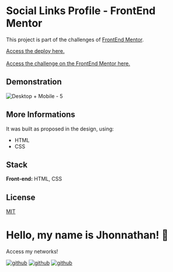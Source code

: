 # Social Links Profile - FrontEnd Mentor

This project is part of the challenges of [FrontEnd Mentor](https://www.frontendmentor.io/).

[Access the deploy here.](https://nftpreview-frontendmentor.vercel.app/)
<br>
<br>
[Access the challenge on the FrontEnd Mentor here.](https://www.frontendmentor.io/challenges/social-links-profile-UG32l9m6dQ)

## Demonstration
![Desktop + Mobile - 5](https://github.com/jhonnathandc/linksprofile-frontendmentor/assets/82620787/4adab110-8986-4cae-811b-0aad164c7d5c)

## More Informations

It was built as proposed in the design, using:

- HTML
- CSS

## Stack

**Front-end:** HTML, CSS

## License

[MIT](https://choosealicense.com/licenses/mit/)

# Hello, my name is Jhonnathan! 👋

<p>Access my networks!</p>

[![github](https://img.shields.io/badge/-github-%23333?style=for-the-badge&logo=github&logoColor=white)](https://github.com/jhonnathandc)
[![github](https://img.shields.io/badge/-LinkedIn-%230077B5?style=for-the-badge&logo=linkedin&logoColor=white)]("https://www.linkedin.com/in/jhonnathan-cora-6427661b0/)
[![github](https://img.shields.io/badge/-instagram-%23E4405F?style=for-the-badge&logo=instagram&logoColor=white)](https://www.instagram.com/jhonnathandc/)
